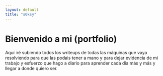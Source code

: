 ```yaml
---
layout: default
title: "s0ksy"
---
```


# Bienvenido a mi (portfolio)

Aquí iré subiendo todos los writeups de todas las máquinas que vaya resolviendo para que las podais tener a mano y para dejar evidencia de mi trabajo y esfuerzo que hago a diario
para aprender cada día más y más y llegar a donde quiero ser.
